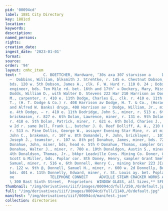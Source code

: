 ```yaml
---
pid: '00094cd'
label: 1881 City Directory
key: 1881cd
location: 
keywords: 
description: 
named_persons: 
rights: 
creation_date: 
ingest_date: '2023-01-01'
format: 
source: 
order: '94'
layout: cmhc_item
text: "          C. BOETTCHER, Hardware, ‘30s axa 307 starvison a     DOB 118 DON
  —  Dobbins, William, blksmith J. Strehtke, r. 145 e. Chestnut Dobson, E. J., waiter,
  bds. 120 w. 5th Dobson, James A., clk. F. W. Hurd r. 110 0. 24 ; Dobson, William,
  engineer, bds. Ten Mile rd. bet. 16th and 17th’ = Dockery, Mary, Miss, r. 320 Hi:
  Dodds, William D., with Walter D. Stevens 222 Har 210 Harrison av Dodge, Cyrenius
  M., carpenter, r. 410 e. 11th Dodge, Charles E,, clk. r. 410 e. 11th Dodge, Horace
  T., (H. T. Dodge & Co.) r. 408 Harrison av Dodge, H. T. & Co., (Horace T. Dodge
  and Alfred W. Banks) drugs, 408 Harrison av : Dodge, William, Jr., mining, r. 311
  e. 4th Dodge, — r. 410 e. 11th Dodridge, John S., miner, r. 513 e. 6th Dolan, James,
  brickmason, r. 827 e. 6th Dolan, Lawrence, miner, r. 131 e. 9th Dolan, M. F., engineer,
  r. 418 e. 5th Dolan, Patrick, miner, r. 621 e. 6th Dold, Charies J., saloon 126
  w 2d r. same Doll, Frank L., butcher J. 8. Reef Dolliff, A. A., 210 Harrison av.
  r. 513 n. Pine Dollis, George W., assayer Evening Star Mine, r. at mine Domandel,
  John C., brakeman, r. 107 w. 8th Domandel, F. John, bricklayer, . 107 w. 8th - Domandel,
  Joseph J., teamstor, r. 107 w. 8th pe] Donahue, James, miner, bds. 728 ©. 7th @
  Donahue, John, miner, bds, head e. 5th © Donahue, Thomas, sampler Grant Smelter
  Donahue, Walter J., miner, r. 700 e. 10th Donaldgon, Austin S., miner, r. head e.
  4th Donaldson, Thomas, Jr., bkkpr Leadville Cons. Mining Co. Doner, Clements, engineer
  Scott & Miller, bds. Poplar cor. 8th Doney, Henry, sampler Grant Smelter @ Doney,
  Samuel, miner, r. 516 e, 6th Donnell, Henry C., mining broker 223 JIarrison av.
  r. 122 w. 9th @, Donnell, Samuel H., miner, r. 600 w. 2d Donnelly, Bernard, lab.
  bds. 401 e. 11th Donnelly, Edward, miner, r. St. Louis ay. bet. Poplar and  3 Hemlock
  oe                TELEPHONE CONNECT     ADVILLE STEAM CRACKER WORKS AND BAKERY,
  \ 300 Bast Sixth Street,  Proprietors  WINDOW GLASS, all Sizes,** SFEXS2222 2° "
thumbnail: "/img/derivatives/iiif/images/00094cd/full/250,/0/default.jpg"
full: "/img/derivatives/iiif/images/00094cd/full/1140,/0/default.jpg"
manifest: "/img/derivatives/iiif/00094cd/manifest.json"
collection: directories
---
```

